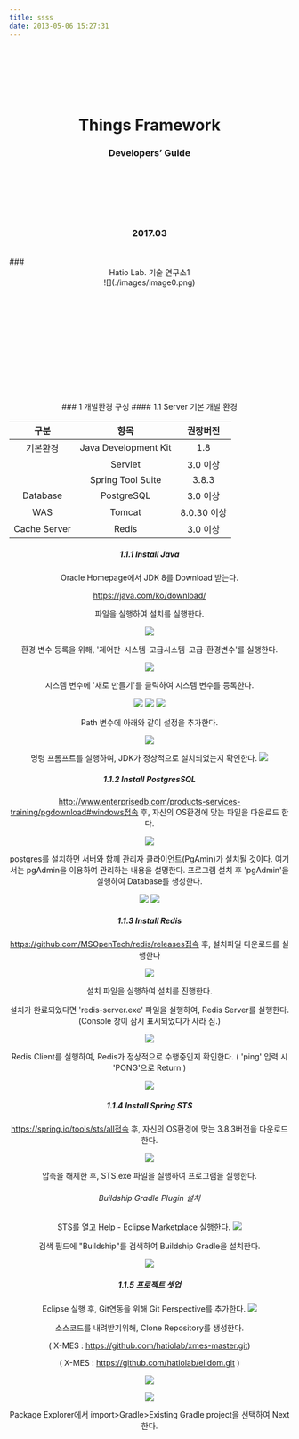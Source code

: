 ```yaml
---
title: ssss
date: 2013-05-06 15:27:31
---
```


<br><br><br><br><br>
# <center>Things Framework### <center>Developers’ Guide
<br><br><br><br><br>










### <center>2017.03
<br>### <center>Hatio Lab. 기술 연구소1
<center>![](./images/image0.png)</center>
<br><br><br><br><br><br><br><br><br><br><br><br>
### 1 개발환경 구성
#### 1.1	Server
기본 개발 환경

|  구분    |     항목 |   권장버전  |
| :--------: | :--------:| :------: |
| 기본환경   |   Java Development Kit |  1.8  |
|   |   Servlet  |  3.0 이상  |
|   |   Spring Tool Suite   |  3.8.3  |
|  Database     |   PostgreSQL    |  3.0 이상  |
|  WAS          |   Tomcat   |  8.0.30 이상 |
|  Cache Server |   Redis   |  3.0 이상  |

##### 1.1.1	Install Java

Oracle Homepage에서 JDK 8를 Download 받는다.https://java.com/ko/download/파일을 실행하여 설치를 실행한다.![](./images/image1.png)

환경 변수 등록을 위해, '제어판-시스템-고급시스템-고급-환경변수'를 실행한다.

![](./images/image2.png)

시스템 변수에 '새로 만들기'를 클릭하여 시스템 변수를 등록한다.

![](./image/image3.png)
![](./image/image4.png)
![](./image/image5.png)

Path 변수에 아래와 같이 설정을 추가한다.
![](./image/image6.png)

명령 프롬프트를 실행하여, JDK가 정상적으로 설치되었는지 확인한다.![](./image/image7.png)


##### 1.1.2	Install PostgresSQL

http://www.enterprisedb.com/products-services-training/pgdownload#windows접속 후, 자신의 OS환경에 맞는 파일을 다운로드 한다.
![](./image/image8.png)

postgres를 설치하면 서버와 함께 관리자 클라이언트(PgAmin)가 설치될 것이다. 여기서는 pgAdmin을 이용하여 관리하는 내용을 설명한다.프로그램 설치 후 'pgAdmin'을 실행하여 Database를 생성한다.

![](./image/image9.png)
![](./image/image10.png)

##### 1.1.3	Install Redis

https://github.com/MSOpenTech/redis/releases접속 후, 설치파일 다운로드를 실행한다

![](./image/image11.png)

설치 파일을 실행하여 설치를 진행한다.설치가 완료되었다면 'redis-server.exe' 파일을 실행하여, Redis Server를 실행한다.(Console 창이 잠시 표시되었다가 사라 짐.)

![](./image/image12.png)

Redis Client를 실행하여, Redis가 정상적으로 수행중인지 확인한다.( 'ping' 입력 시 'PONG'으로 Return )
![](./image/image13.png)##### 1.1.4	Install Spring STS

https://spring.io/tools/sts/all접속 후, 자신의 OS환경에 맞는 3.8.3버전을 다운로드 한다.![](./image/image14.png)
압축을 해제한 후, STS.exe 파일을 실행하여 프로그램을 실행한다.

###### Buildship Gradle Plugin 설치
STS를 열고 Help - Eclipse Marketplace 실행한다.![](./image/image15.png)

검색 필드에 "Buildship"를 검색하여 Buildship Gradle을 설치한다.

![](./image/image16.png)

##### 1.1.5 프로젝트 셋업

Eclipse 실행 후, Git연동을 위해 Git Perspective를 추가한다.![](./image/image17.png)

소스코드를 내려받기위해, Clone Repository를 생성한다.
( X-MES : https://github.com/hatiolab/xmes-master.git)
( X-MES : https://github.com/hatiolab/elidom.git )![](./image/image18.png)

![](./image/image19.png)

Package Explorer에서 import>Gradle>Existing Gradle project을 선택하여 Next한다.